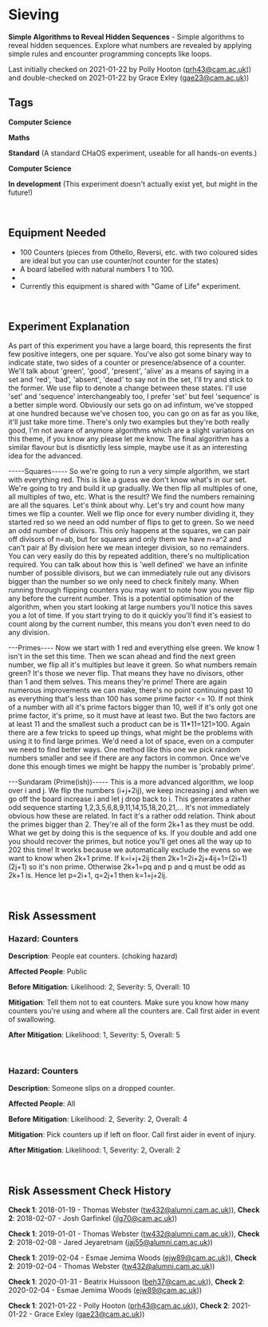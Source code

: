 # Sieving

**Simple Algorithms to Reveal Hidden Sequences** - Simple algorithms to reveal hidden sequences. Explore what numbers are revealed by applying simple rules and encounter programming concepts like loops.

Last initially checked on 2021-01-22 by Polly Hooton (prh43@cam.ac.uk)) and double-checked on 2021-01-22 by Grace Exley (gae23@cam.ac.uk))

## Tags
<!--- Start Tags (DO NOT REMOVE THIS COMMENT) --->

**Computer Science**

**Maths**

**Standard** (A standard CHaOS experiment, useable for all hands-on events.)

**Computer Science**

**In development** (This experiment doesn't actually exist yet, but might in the future!)
<!--- End Tags (DO NOT REMOVE THIS COMMENT) --->

<br/>

## Equipment Needed 
- 100 Counters (pieces from Othello, Reversi, etc. with two coloured sides are ideal but you can use counter/not counter for the states)
- A board labelled with natural numbers 1 to 100.
- 
- Currently this equipment is shared with "Game of Life" experiment.

<br/>

## Experiment Explanation 

As part of this experiment you have a large board, this represents the first few positive integers, one per square. You've also got some binary way to indicate state, two sides of a counter or presence/absence of a counter. We'll talk about 'green', 'good', 'present', 'alive' as a means of saying in a set and 'red', 'bad', 'absent', 'dead' to say not in the set, I'll try and stick to the former. We use flip to denote a change between these states. I'll use 'set' and 'sequence' interchangeably too, I prefer 'set' but feel 'sequence' is a better simple word. Obviously our sets go on ad infintum, we've stopped at one hundred because we've chosen too, you can go on as far as you like, it'll just take more time. There's only two examples but they're both really good, I'm not aware of anymore algorithms which are a slight variations on this theme, if you know any please let me know. The final algorithm has a similar flavour but is disntictly less simple, maybe use it as an interesting idea for the advanced.

-----Squares-----
So we're going to run a very simple algorithm, we start with everything red. This is like a guess we don't know what's in our set. We're going to try and build it up gradually.
We then flip all multiples of one, all multiples of two, etc. What is the result?
We find the numbers remaining are all the squares. Let's think about why. Let's try and count how many times we flip a counter. Well we flip once for every number dividing it, they started red so we need an odd number of flips to get to green. So we need an odd number of divisors. This only happens at the squares, we can pair off divisors of n=ab, but for squares and only them we have n=a^2 and can't pair a!
By division here we mean integer division, so no remainders.
You can very easily do this by repeated addition, there's no multiplication required.
You can talk about how this is 'well defined' we have an infinite number of possible divisors, but we can immediately rule out any divisors bigger than the number so we only need to check finitely many. When running through flipping counters you may want to note how you never flip any before the current number. This is a potential optimisation of the algorithm, when you start looking at large numbers you'll notice this saves you a lot of time. If you start trying to do it quickly you'll find it's easiest to count along by the current number, this means you don't even need to do any division.

---Primes----
Now we start with 1 red and everything else green. We know 1 isn't in the set this time. Then we scan ahead and find the next green number, we flip all it's multiples but leave it green. So what numbers remain green? It's those we never flip. That means they have no divisors, other than 1 and them selves. This means they're prime! 
There are again numerous improvements we can make, there's no point continuing past 10 as everything that's less than 100 has some prime factor <= 10. If not think of a number with all it's prime factors bigger than 10, well if it's only got one prime factor, it's prime, so it must have at least two. But the two factors are at least 11 and the smallest such a product can be is 11*11=121>100. 
Again there are a few tricks to speed up things, what might be the problems with using it to find large primes. We'd need a lot of space, even on a computer we need to find better ways. 
One method like this one we pick random numbers smaller and see if there are any factors in common. Once we've done this enough times we might be happy the number is 'probably prime'.

---Sundaram (Prime(ish))----- 
This is a more advanced algorithm, we loop over i and j. We flip the numbers (i+j+2ij), we keep increasing j and when we go off the board increase i and let j drop back to i. This generates a rather odd sequence starting 1,2,3,5,6,8,9,11,14,15,18,20,21,...
It's not immediately obvious how these are related. In fact it's a rather odd relation. Think about the primes bigger than 2. They're all of the form 2k+1 as they must be odd. What we get by doing this is the sequence of ks. If you double and add one you should recover the primes, but notice you'll get ones all the way up to 202 this time!
It works because we automatically exclude the evens so we want to know when 2k+1 prime. If k=i+j+2ij then 2k+1=2i+2j+4ij+1=(2i+1)(2j+1) so it's non prime. Otherwise 2k+1=pq and p and q must be odd as 2k+1 is. Hence let p=2i+1, q=2j+1 then k=1+j+2ij.


<br/>

## Risk Assessment

### **Hazard**: Counters

**Description**: People eat counters. (choking hazard)

**Affected People**: Public

**Before Mitigation**: Likelihood: 2, Severity: 5, Overall: 10

**Mitigation**: Tell them not to eat counters. Make sure you know how many counters you're using and where all the counters are.
Call first aider in event of swallowing.

**After Mitigation**: Likelihood: 1, Severity: 5, Overall: 5

<br/>

### **Hazard**: Counters

**Description**: Someone slips on a dropped counter.

**Affected People**: All

**Before Mitigation**: Likelihood: 2, Severity: 2, Overall: 4

**Mitigation**: Pick counters up if left on floor.
Call first aider in event of injury.

**After Mitigation**: Likelihood: 1, Severity: 2, Overall: 2

<br/>

## Risk Assessment Check History 

**Check 1**: 2018-01-19 - Thomas Webster (tw432@alumni.cam.ac.uk)), **Check 2**: 2018-02-07 - Josh Garfinkel (jlg70@cam.ac.uk))

**Check 1**: 2019-01-01 - Thomas Webster (tw432@alumni.cam.ac.uk)), **Check 2**: 2018-02-08 - Jared Jeyaretnam (jaj55@alumni.cam.ac.uk))

**Check 1**: 2019-02-04 - Esmae Jemima Woods (ejw89@cam.ac.uk)), **Check 2**: 2019-02-04 - Thomas Webster (tw432@alumni.cam.ac.uk))

**Check 1**: 2020-01-31 - Beatrix Huissoon (beh37@cam.ac.uk)), **Check 2**: 2020-02-04 - Esmae Jemima Woods (ejw89@cam.ac.uk))

**Check 1**: 2021-01-22 - Polly Hooton (prh43@cam.ac.uk)), **Check 2**: 2021-01-22 - Grace Exley (gae23@cam.ac.uk))